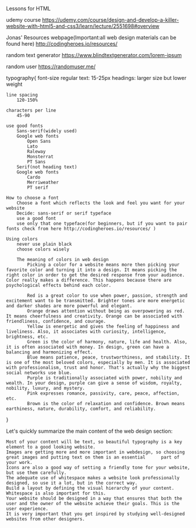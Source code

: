 Lessons for HTML

udemy course
https://udemy.com/course/design-and-develop-a-killer-website-with-html5-and-css3/learn/lecture/2551698#overview

Jonas' Resources webpage(Important:all web design materials can be found here)
http://codingheroes.io/resources/

random text generator
https://www.blindtextgenerator.com/lorem-ipsum

random user
https://randomuser.me/

typography{
	font-size 
		regular text: 15-25px
		headings: larger size but lower weight

	line spacing
		120-150%

	characters per line
		45-90

	use good fonts
		Sans-serif(widely used)
		Google web fonts
			Open Sans
			Lato
			Raleway
			Monsterrat
			PT Sans
		Serif(not heading text)
		Google web fonts
			Cardo
			Merriweather
			PT serif

	How to choose a font
		Choose a font which reflects the look and feel you want for your website
		Decide: sans-serif or serif typeface
		use a good font
		use only that one typeface(for beginners, but if you want to pair fonts check from here http://codingheroes.io/resources/ )

	Using colors
		never use plain black
		choose colors wisely

		The meaning of colors in web design
			Picking a color for a website means more then picking your favorite color and turning it into a design. It means picking the right color in order to get the desired response from your audience. Color really makes a difference. This happens because there are psychological effects behind each color.

			Red is a great color to use when power, passion, strength and excitement want to be transmitted. Brighter tones are more energetic and darker shades are more powerful and elegant.
			Orange draws attention without being as overpowering as red. It means cheerfulness and creativity. Orange can be associated with friendliness, confidence, and courage.
			Yellow is energetic and gives the feeling of happiness and liveliness. Also, it associates with curiosity, intelligence, brightness, etc.
			Green is the color of harmony, nature, life and health. Also, it is often associated with money. In design, green can have a balancing and harmonizing effect.
			Blue means patience, peace, trustworthiness, and stability. It is one of the most beloved colors, especially by men. It is associated with professionalism, trust and honor. That's actually why the biggest social networks use blue.
			Purple is traditionally associated with power, nobility and wealth. In your design, purple can give a sense of wisdom, royalty, nobility, luxury, and mystery.
			Pink expresses romance, passivity, care, peace, affection, etc.
			Brown is the color of relaxation and confidence. Brown means earthiness, nature, durability, comfort, and reliability.

}

Let's quickly summarize the main content of the web design section:

	Most of your content will be text, so beautiful typography is a key element to a good looking website.
	Images are getting more and more important in webdesign, so choosing great images and putting text on them is an essential 		part of your work.
	Icons are also a good way of setting a friendly tone for your website, but use them carefully.
	The adequate use of whitespace makes a website look professionally designed, so use it a lot, but in the correct way.
	Build a layout by defining the visual hierarchy of your content. Whitespace is also important for this.
	Your website should be designed in a way that ensures that both the user and the owner of the website achieve their goals. This is the user experience.
	It is very important that you get inspired by studying well-designed websites from other designers.


	